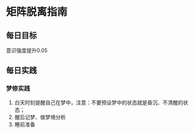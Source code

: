 # 矩阵脱离指南

## 每日目标

意识强度提升0.05

## 每日实践

### 梦修实践

1. 白天时刻提醒自己在梦中，注意：不要预设梦中的状态就是昏沉、不清醒的状态；
2. 醒后记梦、做梦境分析
3. 睡前准备
